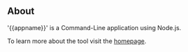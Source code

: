 ## About

'{{appname}}' is a Command-Line application using Node.js.

To learn more about the tool visit the [homepage](http://tombenke.github.io/{{appname}}/).
